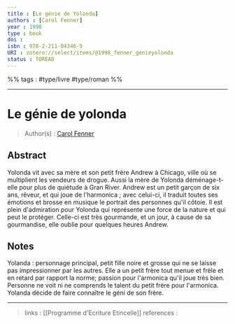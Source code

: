 ```yaml
---
title : [Le génie de Yolonda]
authors : [Carol Fenner]
year : 1998
type : book
doi : 
isbn : 978-2-211-04346-5
URI : zotero://select/items/@1998_fenner_genieyolonda
status : TOREAD
---
```


%% tags : #type/livre #type/roman %% 

---

Le génie de yolonda
===
> Author(s) : [Carol Fenner](https://en.wikipedia.org/wiki/Carol_Fenner)

## Abstract
Yolonda vit avec sa mère et son petit frère Andrew à Chicago, ville où se multiplient les vendeurs de drogue. Aussi la mère de Yolonda déménage-t-elle pour plus de quiétude à Gran River. Andrew est un petit garçon de six ans, rêveur, et qui joue de l'harmonica ; avec celui-ci, il traduit toutes ses émotions et brosse en musique le portrait des personnes qu'il côtoie. Il est plein d'admiration pour Yolonda qui représente une force de la nature et qui peut le protéger. Celle-ci est très gourmande, et un jour, à cause de sa gourmandise, elle oublie pour quelques heures Andrew.

## Notes
Yolanda : personnage principal, petit fille noire et grosse qui ne se laisse pas impressionner par les autres. Elle a un petit frère tout menue et frèle et en retard par rapport  la norme; passion pour l'armonica qu'il joue très bien. Personne ne voit ni ne comprends le talent du petit frère pour l'armonica. Yolanda décide de faire connaître le géni de son frère. 

---
> links : [[Programme d'Ecriture Etincelle]]
> references :
